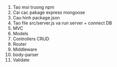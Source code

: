 1. Tao moi truong npm 
2. Cai cac pakage express mongoose
3. Cau hinh package.json
4. Tao file src/server.js va run server + connect DB
5. MVC
6. Models
7. Controllers CRUD
8. Router
9. Middleware
10. body-parser
11. Validate